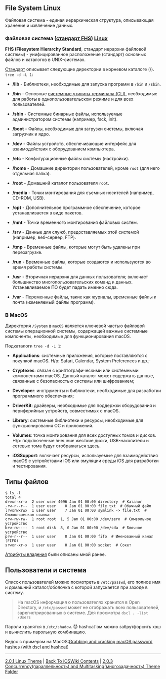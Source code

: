 ## File System Linux

Файловая система - единая иерархическая структура, описывающая хранение и извлечение данных.

### Файловая система ([стандарт FHS](https://refspecs.linuxfoundation.org/fhs.shtml)) [Linux](./2.0.1%20Linux.md)

**FHS (Filesystem Hierarchy Standard**, стандарт иерархии файловой системы) - унифицированное расположение (стандарт) основных файлов и каталогов в UNIX-системах.

[Стандарт](https://refspecs.linuxfoundation.org/fhs.shtml) описывает следующие директории в корневом каталоге (/). `tree -d -L 1`:

* **/lib** - Библиотеки, необходимые для запуска программ в `/bin` и `/sbin`.
* **/bin** - Основные [системные утилиты терминала (CLI)](/1%20Common/1.3%20Terminal/1.3.3%20CLI/), необходимые для работы в однопользовательском режиме и для всех пользователей.
* **/sbin** - Системные бинарные файлы, используемые администратором системы (например, fsck, init).


* **/boot** - Файлы, необходимые для загрузки системы, включая загрузчик и ядро.
* **/dev** - Файлы устройств, обеспечивающие интерфейс для взаимодействия с оборудованием компьютера.
* **/etc** - Конфигурационные файлы системы (настройки).


* **/home** - Домашние директории пользователей, кроме `root` (для него отдельная папка).
* **/root** - Домашний каталог пользователя `root`.


* **/media** - Точки монтирования для съемных носителей (например, CD-ROM, USB).
* **/opt** - Дополнительное программное обеспечение, которое устанавливается в виде пакетов.


* **/mnt** - Точки временного монтирования файловых систем.
* **/srv** - Данные для служб, предоставляемых этой системой (например, веб-сервер, FTP).

* **/tmp** - Временные файлы, которые могут быть удалены при перезагрузке.
* **/run** - Временные файлы, которые создаются и используются во время работы системы.

* **/usr** - Вторичная иерархия для данных пользователя; включает большинство многопользовательских команд и данных. Устанавливаемое ПО будет падать именно сюда.
* **/var** - Переменные файлы, такие как журналы, временные файлы и почта (изменяемый файлы программ).

### В MacOS 

Директория `/System` в `macOS` является ключевой частью файловой системы операционной системы, содержащей важные системные компоненты, необходимые для функционирования macOS. 

Подкаталоги `tree -d -L 1`:

* **Applications**: системные приложения, которые поставляются с покупкой macOS. Н/р: Safari, Calendar, System Preferences и др.;

* **Cryptexes**: связан с криптографическими или системными компонентами macOS. Данный каталог может содержать данные, связанные с безопасностью системы или шифрованием;

* **Developer**: инструменты и библиотеки, необходимые для разработки программного обеспечения;

* **DriverKit**: драйверы, необходимые для поддержки оборудования и периферийных устройств, совместимых с macOS.

* **Library**: системные библиотеки и ресурсы, необходимые для функционирования ОС и приложений.

* **Volumes**: точка монтирования для всех доступных томов и дисков. Н/р: подключенные внешние жесткие диски, USB-накопители и сетевые тома будут отображаться здесь.

* **iOSSupport**: включает ресурсы, используемые для взаимодействия macOS с устройствами iOS или эмуляции среды iOS для разработки и тестирования.


## Типы файлов 

```
$ ls -l
total 4
drwxr-xr-x  2 user user 4096 Jan 01 00:00 directory  # Каталог
-rw-r--r--  1 user user    0 Jan 01 00:00 file.txt  # Обычный файл
lrwxrwxrwx  1 user user    7 Jan 01 00:00 symlink -> file.txt  # Символическая ссылка
crw-rw-rw-  1 root root  1, 5 Jan 01 00:00 /dev/zero  # Символьное устройство
brw-rw----  1 root disk  8, 0 Jan 01 00:00 /dev/sda  # Блочное устройство
prw-r--r--  1 user user    0 Jan 01 00:00 fifo  # Именованный канал (FIFO)
srwxr-xr-x  1 user user    0 Jan 01 00:00 socket  # Сокет
```

[Атрибуты владения](/1%20Common/1.3%20Terminal/1.3.3%20CLI/1.3.3.3%20Chmod.md) были описаны мной ранее. 

## Пользователи и система

Список пользователей можно посмотреть в `/etc/passwd`, его полное имя и домашний каталог/оболочка с которой запускается при заходе в систему.

> На macOS информация о пользователях хранится в Open Directory, и `/etc/passwd` может не отображать всех пользователей, зарегистрированных в системе. Для просмотра `dscl . -list /Users`

Пароли хранятся в `/etc/shadow`. 😈 hashcat`ом можно забрутфорсить хэш и вычислить парольную комбинацию. 

Видос с примером на MacOS:[Grabbing and cracking macOS password hashes (with dscl and hashcat)](https://www.youtube.com/watch?v=b3yypGo4J2k)

---

[2.0.1 Linux Theme](./2.0.1%20Linux.md) | [Back To iOSWiki Contents](https://github.com/eldaroid/iOSWiki) |  [2.0.3 Concurrency(параллельность) and Multitasking(многозадачность) Theme Folder](./2.0.3%20ConcurrencyAndMultitasking/)